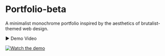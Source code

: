 # Portfolio-beta
A minimalist monochrome portfolio inspired by the aesthetics of brutalist-themed web design.

▶️ Demo Video


[![Watch the demo](https://img.youtube.com/vi/R-D0hGYVjFw/0.jpg)](https://youtu.be/R-D0hGYVjFw)
